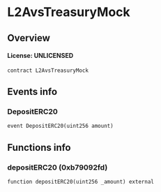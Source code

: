 # L2AvsTreasuryMock

## Overview

#### License: UNLICENSED

```solidity
contract L2AvsTreasuryMock
```


## Events info

### DepositERC20

```solidity
event DepositERC20(uint256 amount)
```


## Functions info

### depositERC20 (0xb79092fd)

```solidity
function depositERC20(uint256 _amount) external
```

